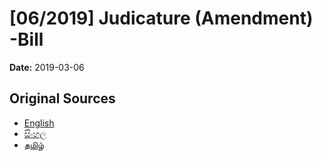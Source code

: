# [06/2019] Judicature  (Amendment)  -Bill

**Date:** 2019-03-06

## Original Sources

- [English](https://documents.gov.lk/view/bills/2019/3/06-2019_E.pdf)
- [සිංහල](https://documents.gov.lk/view/bills/2019/3/06-2019_S.pdf)
- [தமிழ்](https://documents.gov.lk/view/bills/2019/3/06-2019_T.pdf)
